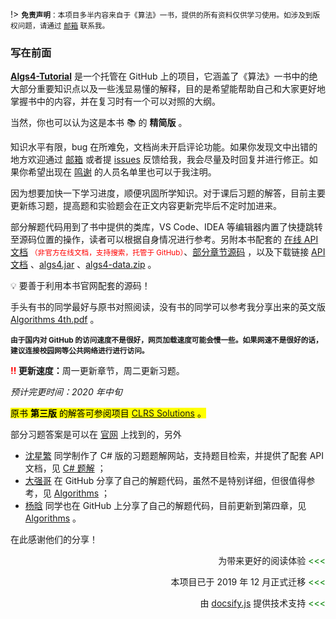 !> <small><b>免责声明</b>：本项目多半内容来自于《算法》一书，提供的所有资料仅供学习使用。如涉及到版权问题，请通过 [邮箱](mailto:vuebee@163.com) 联系我。</small>

### 写在前面

[**Algs4-Tutorial**](https://github.com/vubee/Algs4-Tutorial) 是一个托管在 GitHub 上的项目，它涵盖了《算法》一书中的绝大部分重要知识点以及一些浅显易懂的解释，目的是希望能帮助自己和大家更好地掌握书中的内容，并在复习时有一个可以对照的大纲。

当然，你也可以认为这是本书 📚 的 **精简版** 。

知识水平有限，bug 在所难免，文档尚未开启评论功能。如果你发现文中出错的地方欢迎通过 [邮箱](mailto:vuebee@163.com) 或者提 <a href="https://github.com/Vubee/Algorithms-4th-Tutorial/issues/new" target="_blank">issues</a> 反馈给我，我会尽量及时回复并进行修正。如果你希望出现在 [鸣谢]() 的人员名单里也可以于我注明。

因为想要加快一下学习进度，顺便巩固所学知识。对于课后习题的解答，目前主要更新练习题，提高题和实验题会在正文内容更新完毕后不定时加进来。

部分解题代码用到了书中提供的类库，VS Code、IDEA 等编辑器内置了快捷跳转至源码位置的操作，读者可以根据自身情况进行参考。另附本书配套的 <a href="https://vubee.github.io/Javadoc_algs4/index.html" target="_blank">在线 API 文档</a> <font color="red"><small>（非官方在线文档，支持搜索，托管于 GitHub）</small></font>、[部分章节源码](https://algs4.cs.princeton.edu/code/) ，以及下载链接 [API 文档](https://github.com/Vubee/Javadoc_algs4/archive/master.zip) 、[algs4.jar](https://algs4.cs.princeton.edu/code/algs4.jar) 、[algs4-data.zip](https://algs4.cs.princeton.edu/code/algs4-data.zip) 。

💡 要善于利用本书官网配套的源码！

手头有书的同学最好与原书对照阅读，没有书的同学可以参考我分享出来的英文版 <a href="https://545c.com/file/21865438-400334796" target="_blank">Algorithms 4th.pdf</a> 。

**<small>由于国内对 GitHub 的访问速度不是很好，网页加载速度可能会慢一些。如果网速不是很好的话，建议连接校园网等公共网络进行进行访问。</small>**

<b><font color="red">‼️</font> 更新速度：</b>周一更新章节，周二更新习题。

*预计完更时间：2020 年中旬*

<mark>原书 **第三版** 的解答可参阅项目 [CLRS Solutions](https://walkccc.github.io/CLRS/) 。</mark>

部分习题答案是可以在 <a href="https://algs4.cs.princeton.edu/home/" target="_blank">官网</a> 上找到的，另外
- <a href="https://github.com/ikesnowy" target="_blank">沈星繁</a> 同学制作了 C# 版的习题题解网站，支持题目检索，并提供了配套 API 文档，见 <a href="https://alg4.ikesnowy.com" target="_blank">C# 题解</a> ；
- <a href="https://github.com/jimmysuncpt" target="_blank">大强哥</a> 在 GitHub 分享了自己的解题代码，虽然不是特别详细，但很值得参考，见 <a href="https://github.com/jimmysuncpt/Algorithms" target="_blank">Algorithms</a> ；
- <a href="https://github.com/YangXiaoHei" target="_blank">杨晗</a> 同学也在 GitHub 上分享了自己的解题代码，目前更新到第四章，见 <a href="https://github.com/YangXiaoHei/Algorithms" target="_blank">Algorithms</a> 。

在此感谢他们的分享！

<div style="text-align: right;">

为带来更好的阅读体验 <font color="green"><<<</font>

本项目已于 2019 年 12 月正式迁移 <font color="green"><<<</font>

由 [docsify.js](https://docsify.js.org) 提供技术支持 <font color="green"><<<</font>

</div>
